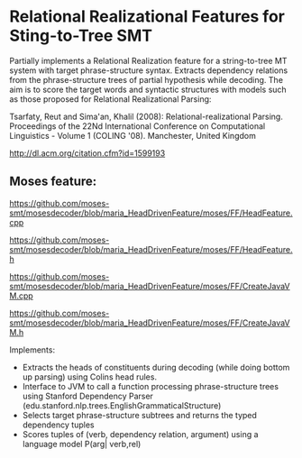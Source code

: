 Relational Realizational Features for Sting-to-Tree SMT
=======================================================

Partially implements a Relational Realization feature for a string-to-tree MT system with target phrase-structure syntax. 
Extracts dependency relations from the phrase-structure trees of partial hypothesis while decoding. 
The aim is to score the target words and syntactic structures with models such as those proposed for Relational Realizational Parsing:

Tsarfaty, Reut and Sima'an, Khalil (2008): Relational-realizational Parsing. 
Proceedings of the 22Nd International Conference on Computational Linguistics - Volume 1 (COLING '08). Manchester, United Kingdom

http://dl.acm.org/citation.cfm?id=1599193

Moses feature:
--------------
https://github.com/moses-smt/mosesdecoder/blob/maria_HeadDrivenFeature/moses/FF/HeadFeature.cpp

https://github.com/moses-smt/mosesdecoder/blob/maria_HeadDrivenFeature/moses/FF/HeadFeature.h

https://github.com/moses-smt/mosesdecoder/blob/maria_HeadDrivenFeature/moses/FF/CreateJavaVM.cpp

https://github.com/moses-smt/mosesdecoder/blob/maria_HeadDrivenFeature/moses/FF/CreateJavaVM.h

Implements:

- Extracts the heads of constituents during decoding (while doing bottom up parsing) using Colins head rules.
- Interface to JVM to call a function processing phrase-structure trees using Stanford Dependency Parser (edu.stanford.nlp.trees.EnglishGrammaticalStructure)
- Selects target phrase-structure subtrees and returns the typed dependency tuples
- Scores tuples of (verb, dependency relation, argument) using a language model P(arg| verb,rel)
